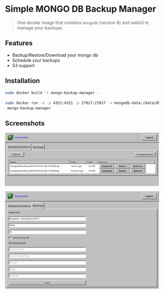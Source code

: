 # Simple MONGO DB Backup Manager

> One docker image that contains `mongodb` (version 8) and webUI to manage your backups.

## Features
- Backup/Restore/Download your mongo db
- Schedule your backups
- S3 support

## Installation
```bash
sudo docker build -t mongo-backup-manager .

sudo docker run -d -p 4321:4321 -p 27017:27017 -v mongodb-data:/data/db -v backup-settings:/app/storage
 mongo-backup-manager
```

## Screenshots
![Backups](./docs/backups.png)

![Settings](./docs/settings.png)
